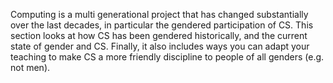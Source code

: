 Computing is a multi generational project that has changed substantially over the last decades, in particular the gendered participation of CS. This section looks at how CS has been gendered historically, and the current state of gender and CS. Finally, it also includes ways you can adapt your teaching to make CS a more friendly discipline to people of all genders (e.g. not men).
